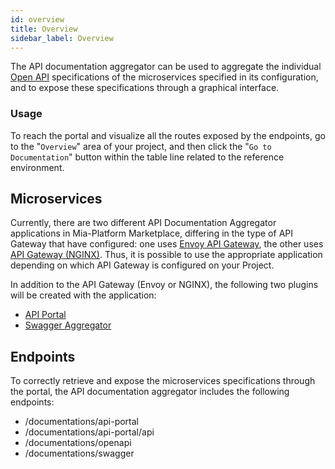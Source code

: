 ```yaml
---
id: overview
title: Overview
sidebar_label: Overview
---
```


The API documentation aggregator can be used to aggregate the individual [Open API](https://swagger.io/resources/open-api/) specifications of the microservices specified in its configuration, and to expose these specifications through a graphical interface.

### Usage

To reach the portal and visualize all the routes exposed by the endpoints, go to the "`Overview`" area of your project, and then click the "`Go to Documentation`" button within the table line related to the reference environment.

## Microservices

Currently, there are two different API Documentation Aggregator applications in Mia-Platform Marketplace, differing in the type of API Gateway that have configured: one uses [Envoy API Gateway]((/runtime_suite/envoy-api-gateway/overview.md)), the other uses [API Gateway (NGINX)](/runtime_suite/api-gateway/10_overview.md).
Thus, it is possible to use the appropriate application depending on which API Gateway is configured on your Project.

In addition to the API Gateway (Envoy or NGINX), the following two plugins will be created with the application:

- [API Portal](/runtime_suite/api-portal/10_overview.md)
- [Swagger Aggregator](/runtime_suite/swagger-aggregator/10_overview.md)

## Endpoints

To correctly retrieve and expose the microservices specifications through the portal, the API documentation aggregator includes the following endpoints:

- /documentations/api-portal
- /documentations/api-portal/api
- /documentations/openapi
- /documentations/swagger
